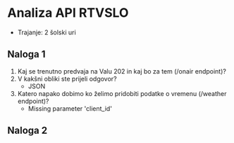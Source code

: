 # Analiza API RTVSLO

- Trajanje: 2 šolski uri

## Naloga 1
1.	Kaj se trenutno predvaja na Valu 202 in kaj bo za tem (/onair endpoint)?
2.	V kakšni obliki ste prijeli odgovor?
    - JSON
3. Katero napako dobimo ko želimo pridobiti podatke o vremenu (/weather endpoint)?
    - Missing parameter 'client_id'

## Naloga 2